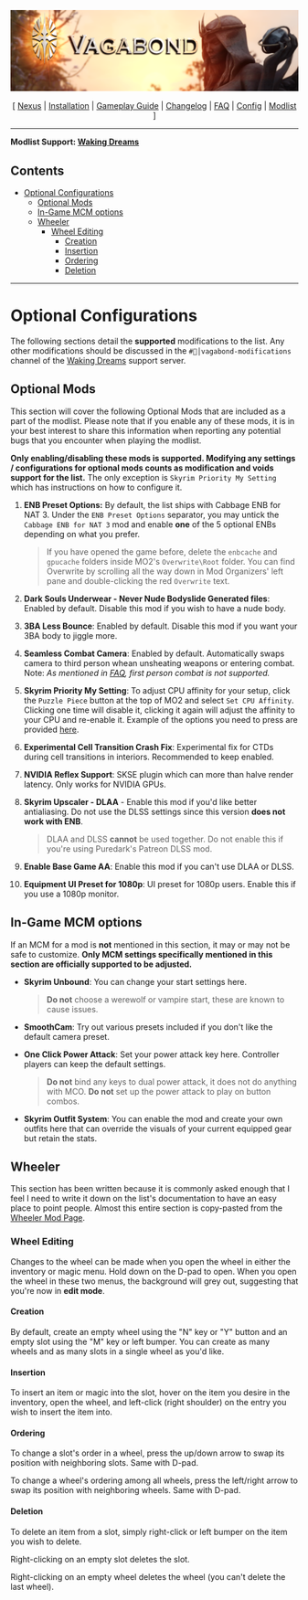 ![](https://raw.githubusercontent.com/Oghma-Infinium/Vagabond/main/images/Vagabond%20Nexus%20Header%202.png)

<p align="center">
  [ <a href="https://www.nexusmods.com/skyrimspecialedition/mods/95364">Nexus</a> |
  <a href="https://github.com/Oghma-Infinium/Vagabond/blob/main/README.md">Installation</a> |
  <a href="https://github.com/Oghma-Infinium/Vagabond/blob/main/Documentation/GAMEPLAY.md">Gameplay Guide<a/> |
  <a href="https://github.com/Oghma-Infinium/Vagabond/blob/main/CHANGELOG.md">Changelog</a> |
  <a href="https://github.com/Oghma-Infinium/Vagabond/blob/main/Documentation/FAQ.md">FAQ</a> |
  <a href="https://github.com/Oghma-Infinium/Vagabond/blob/main/Documentation/CONFIG.md">Config</a> |
  <a href="https://loadorderlibrary.com/lists/vagabond">Modlist</a> ]
</p>

---

**Modlist Support: [Waking Dreams](https://discord.gg/wakingdreams)**

## Contents

- [Optional Configurations](#optional-configurations)
  - [Optional Mods](#optional-mods)
  - [In-Game MCM options](#in-game-mcm-options)
  - [Wheeler](#wheeler)
    - [Wheel Editing](#wheel-editing)
      - [Creation](#creation)
      - [Insertion](#insertion)
      - [Ordering](#ordering)
      - [Deletion](#deletion)

---

# Optional Configurations

The following sections detail the **supported** modifications to the list. Any other modifications should be discussed in the `#🧠│vagabond-modifications` channel of the [Waking Dreams](https://discord.gg/wakingdreams) support server.

## Optional Mods

This section will cover the following Optional Mods that are included as a part of the modlist. Please note that if you enable any of these mods, it is in your best interest to share this information when reporting any potential bugs that you encounter when playing the modlist.

**Only enabling/disabling these mods is supported. Modifying any settings / configurations for optional mods counts as modification and voids support for the list.** The only exception is `Skyrim Priority My Setting` which has instructions on how to configure it.

1. **ENB Preset Options:** By default, the list ships with Cabbage ENB for NAT 3. Under the `ENB Preset Options` separator, you may untick the `Cabbage ENB for NAT 3` mod and enable **one** of the 5 optional ENBs depending on what you prefer.
   > If you have opened the game before, delete the `enbcache` and `gpucache` folders inside MO2's `Overwrite\Root` folder. You can find Overwrite by scrolling all the way down in Mod Organizers' left pane and double-clicking the red `Overwrite` text.

2. **Dark Souls Underwear - Never Nude Bodyslide Generated files**: Enabled by default. Disable this mod if you wish to have a nude body.

3. **3BA Less Bounce**: Enabled by default. Disable this mod if you want your 3BA body to jiggle more.

4. **Seamless Combat Camera**: Enabled by default. Automatically swaps camera to third person whean unsheating weapons or entering combat. Note: *As mentioned in [FAQ](https://github.com/Oghma-Infinium/Vagabond/blob/main/Documentation/FAQ.md#q-can-i-play-the-list-in-first-person), first person combat is not supported.*

5. **Skyrim Priority My Setting**: To adjust CPU affinity for your setup, click the `Puzzle Piece` button at the top of MO2 and select `Set CPU Affinity`. Clicking one time will disable it, clicking it again will adjust the affinity to your CPU and re-enable it. Example of the options you need to press are provided [here](https://raw.githubusercontent.com/Oghma-Infinium/Vagabond/main/images/cpu%20affinity%20example.png).

6. **Experimental Cell Transition Crash Fix**: Experimental fix for CTDs during cell transitions in interiors. Recommended to keep enabled.

7. **NVIDIA Reflex Support**: SKSE plugin which can more than halve render latency. Only works for NVIDIA GPUs.

8. **Skyrim Upscaler - DLAA** - Enable this mod if you'd like better antialiasing. Do not use the DLSS settings since this version **does not work with ENB**.
   > DLAA and DLSS **cannot** be used together. Do not enable this if you're using Puredark's Patreon DLSS mod.

9. **Enable Base Game AA**: Enable this mod if you can't use DLAA or DLSS.

10. **Equipment UI Preset for 1080p**: UI preset for 1080p users. Enable this if you use a 1080p monitor.


## In-Game MCM options

If an MCM for a mod is **not** mentioned in this section, it may or may not be safe to customize. **Only MCM settings specifically mentioned in this section are officially supported to be adjusted.**

- **Skyrim Unbound**: You can change your start settings here.
    >**Do not** choose a werewolf or vampire start, these are known to cause issues.

- **SmoothCam**: Try out various presets included if you don't like the default camera preset.

- **One Click Power Attack**: Set your power attack key here. Controller players can keep the default settings.
    > **Do not** bind any keys to dual power attack, it does not do anything with MCO. **Do not** set up the power attack to play on button combos.

- **Skyrim Outfit System**: You can enable the mod and create your own outfits here that can override the visuals of your current equipped gear but retain the stats.

## Wheeler

This section has been written because it is commonly asked enough that I feel I need to write it down on the list's documentation to have an easy place to point people. Almost this entire section is copy-pasted from the [Wheeler Mod Page](https://www.nexusmods.com/skyrimspecialedition/mods/97345).

### Wheel Editing

Changes to the wheel can be made when you open the wheel in either the inventory or magic menu. Hold down on the D-pad to open. When you open the wheel in these two menus, the background will grey out, suggesting that you're now in **edit mode**.

#### Creation

By default, create an empty wheel using the "N" key or "Y" button and an empty slot using the "M" key or left bumper. You can create as many wheels and as many slots in a single wheel as you'd like.

#### Insertion

To insert an item or magic into the slot, hover on the item you desire in the inventory, open the wheel, and left-click (right shoulder) on the entry you wish to insert the item into.

#### Ordering

To change a slot's order in a wheel, press the up/down arrow to swap its position with neighboring slots. Same with D-pad.

To change a wheel's ordering among all wheels, press the left/right arrow to swap its position with neighboring wheels. Same with D-pad.

#### Deletion

To delete an item from a slot, simply right-click or left bumper on the item you wish to delete.

Right-clicking on an empty slot deletes the slot.

Right-clicking on an empty wheel deletes the wheel (you can't delete the last wheel).

